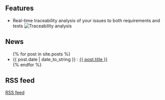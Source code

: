 ## Features
<ul>
	<li>
		<span>Real-time traceability analysis of your issues to both requirements and tests</span>
		<img alt="Traceability analysis" src="https://github.com/mantisbt-plugins/traceability/blob/master/wiki/traceability_analysis_1_2_X.png"></img>
	</li>
</ul>

## News
<div>
<ul class="posts">
	{% for post in site.posts %}
	<li>
		<span>{{ post.date | date_to_string }} : </span>
		<a href="https://mantisbt-plugins.github.io/traceability{{ post.url }}" title="{{ post.title }}">{{ post.title }}</a>
	</li>
	{% endfor %}
</ul>
</div>

## RSS feed
<div>
<a href="https://mantisbt-plugins.github.io/traceability/atom.xml">RSS feed</a>
</div>